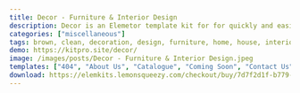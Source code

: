 ```yaml
---
title: Decor - Furniture & Interior Design
description: Decor is an Elemetor template kit for for quickly and easily creating websites for your business using the Elementor Page Builder plugin for WordPress. This kit has been optimized for use with the free Hello Elementor theme but may be used with most themes that support Elementor.
categories: ["miscellaneous"]
tags: brown, clean, decoration, design, furniture, home, house, interior, minimalist, modern, mortgage, online store, shapes, watercolor
demo: https://kitpro.site/decor/
image: /images/posts/Decor - Furniture & Interior Design.jpeg
templates: ["404", "About Us", "Catalogue", "Coming Soon", "Contact Us", "Contactmetform", "Faqs", "Footer", "Gallery", "Global", "Header", "Home", "Newslettermetform", "Searchmetform", "Service", "Stories", "Team"]
download: https://elemkits.lemonsqueezy.com/checkout/buy/7d7f2d1f-b779-43c4-b062-a49de9e91e9c
---
```

